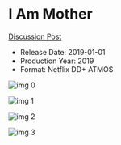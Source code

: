 # I Am Mother

[Discussion Post](https://www.avsforum.com/threads/bass-eq-for-filtered-movies.2995212/post-58154736)

* Release Date: 2019-01-01
* Production Year: 2019
* Format: Netflix DD+ ATMOS

![img 0](https://i.imgur.com/bbi5tpU.jpg)

![img 1](https://i.imgur.com/eo9w0Bv.png)

![img 2](https://i.imgur.com/C0qFYKU.jpg)

![img 3](https://i.imgur.com/xydFIbC.png)

